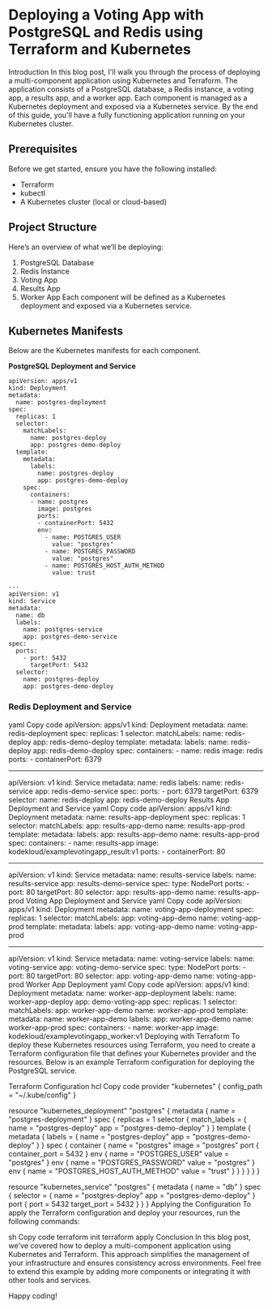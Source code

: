 # Deploying a Voting App with PostgreSQL and Redis using Terraform and Kubernetes
Introduction
In this blog post, I'll walk you through the process of deploying a multi-component application using Kubernetes and Terraform. The application consists of a PostgreSQL database, a Redis instance, a voting app, a results app, and a worker app. Each component is managed as a Kubernetes deployment and exposed via a Kubernetes service. By the end of this guide, you'll have a fully functioning application running on your Kubernetes cluster.

## Prerequisites
Before we get started, ensure you have the following installed:

* Terraform
* kubectl
* A Kubernetes cluster (local or cloud-based)
## Project Structure
Here’s an overview of what we’ll be deploying:

1. PostgreSQL Database
2. Redis Instance
3. Voting App
4. Results App
5. Worker App
Each component will be defined as a Kubernetes deployment and exposed via a Kubernetes service.

## Kubernetes Manifests
Below are the Kubernetes manifests for each component.

**PostgreSQL Deployment and Service**

```
apiVersion: apps/v1
kind: Deployment
metadata:
  name: postgres-deployment
spec:
  replicas: 1
  selector:
    matchLabels:
      name: postgres-deploy
      app: postgres-demo-deploy
  template:
    metadata:
      labels:
        name: postgres-deploy
        app: postgres-demo-deploy
    spec:
      containers:
      - name: postgres
        image: postgres
        ports:
        - containerPort: 5432
        env:
          - name: POSTGRES_USER
            value: "postgres"
          - name: POSTGRES_PASSWORD
            value: "postgres"
          - name: POSTGRES_HOST_AUTH_METHOD
            value: trust

---
apiVersion: v1
kind: Service
metadata:
  name: db
  labels:
    name: postgres-service
    app: postgres-demo-service
spec:
  ports:
    - port: 5432
      targetPort: 5432
  selector:
    name: postgres-deploy
    app: postgres-demo-deploy
```

### Redis Deployment and Service
yaml
Copy code
apiVersion: apps/v1
kind: Deployment
metadata:
  name: redis-deployment
spec:
  replicas: 1
  selector:
    matchLabels:
      name: redis-deploy
      app: redis-demo-deploy
  template:
    metadata:
      labels:
        name: redis-deploy
        app: redis-demo-deploy
    spec:
      containers:
      - name: redis
        image: redis
        ports:
        - containerPort: 6379

---
apiVersion: v1
kind: Service
metadata:
  name: redis
  labels:
    name: redis-service
    app: redis-demo-service
spec:
  ports:
    - port: 6379
      targetPort: 6379
  selector:
    name: redis-deploy
    app: redis-demo-deploy
Results App Deployment and Service
yaml
Copy code
apiVersion: apps/v1
kind: Deployment
metadata:
  name: results-app-deployment
spec:
  replicas: 1
  selector:
    matchLabels:
      app: results-app-demo
      name: results-app-prod
  template:
    metadata:
      labels:
        app: results-app-demo
        name: results-app-prod
    spec:
      containers:
      - name: results-app
        image: kodekloud/examplevotingapp_result:v1
        ports:
        - containerPort: 80

---
apiVersion: v1
kind: Service
metadata:
  name: results-service
  labels:
    name: results-service
    app: results-demo-service
spec:
  type: NodePort
  ports:
    - port: 80
      targetPort: 80
  selector:
    app: results-app-demo
    name: results-app-prod
Voting App Deployment and Service
yaml
Copy code
apiVersion: apps/v1
kind: Deployment
metadata:
  name: voting-app-deployment
spec:
  replicas: 1
  selector:
    matchLabels:
      app: voting-app-demo
      name: voting-app-prod
  template:
    metadata:
      labels:
        app: voting-app-demo
        name: voting-app-prod

---
apiVersion: v1
kind: Service
metadata:
  name: voting-service
  labels:
    name: voting-service
    app: voting-demo-service
spec:
  type: NodePort
  ports:
    - port: 80
      targetPort: 80
  selector:
    app: voting-app-demo
    name: voting-app-prod
Worker App Deployment
yaml
Copy code
apiVersion: apps/v1
kind: Deployment
metadata:
  name: worker-app-deployment
  labels:
    name: worker-app-deploy
    app: demo-voting-app
spec:
  replicas: 1
  selector:
    matchLabels:
      app: worker-app-demo
      name: worker-app-prod
  template:
    metadata:
      name: worker-app-demo
      labels:
        app: worker-app-demo
        name: worker-app-prod
    spec:
      containers:
      - name: worker-app
        image: kodekloud/examplevotingapp_worker:v1
Deploying with Terraform
To deploy these Kubernetes resources using Terraform, you need to create a Terraform configuration file that defines your Kubernetes provider and the resources. Below is an example Terraform configuration for deploying the PostgreSQL service.

Terraform Configuration
hcl
Copy code
provider "kubernetes" {
  config_path = "~/.kube/config"
}

resource "kubernetes_deployment" "postgres" {
  metadata {
    name = "postgres-deployment"
  }
  spec {
    replicas = 1
    selector {
      match_labels = {
        name = "postgres-deploy"
        app  = "postgres-demo-deploy"
      }
    }
    template {
      metadata {
        labels = {
          name = "postgres-deploy"
          app  = "postgres-demo-deploy"
        }
      }
      spec {
        container {
          name  = "postgres"
          image = "postgres"
          port {
            container_port = 5432
          }
          env {
            name  = "POSTGRES_USER"
            value = "postgres"
          }
          env {
            name  = "POSTGRES_PASSWORD"
            value = "postgres"
          }
          env {
            name  = "POSTGRES_HOST_AUTH_METHOD"
            value = "trust"
          }
        }
      }
    }
  }
}

resource "kubernetes_service" "postgres" {
  metadata {
    name = "db"
  }
  spec {
    selector = {
      name = "postgres-deploy"
      app  = "postgres-demo-deploy"
    }
    port {
      port        = 5432
      target_port = 5432
    }
  }
}
Applying the Configuration
To apply the Terraform configuration and deploy your resources, run the following commands:

sh
Copy code
terraform init
terraform apply
Conclusion
In this blog post, we've covered how to deploy a multi-component application using Kubernetes and Terraform. This approach simplifies the management of your infrastructure and ensures consistency across environments. Feel free to extend this example by adding more components or integrating it with other tools and services.

Happy coding!
